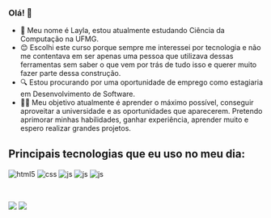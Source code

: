 ### Olá! 👋

<!--
**Raissalayla16/RaissaLayla16** is a ✨ _special_ ✨ repository because its `README.md` (this file) appears on your GitHub profile.

Here are some ideas to get you started:

- 🔭 I’m currently working on ...
- 🌱 I’m currently learning ...
- 👯 I’m looking to collaborate on ...
- 🤔 I’m looking for help with ...
- 💬 Ask me about ...
- 📫 How to reach me: ...
- 😄 Pronouns: ...
- ⚡ Fun fact: ...
-->

- 🌱 Meu nome é Layla, estou atualmente estudando Ciência da Computação na UFMG.
- 😊 Escolhi este curso porque sempre me interessei por tecnologia e não me contentava em ser apenas uma pessoa que utilizava dessas ferramentas sem saber o que vem por trás de tudo isso e querer muito fazer parte dessa construção.
- 🔍 Estou procurando por uma oportunidade de emprego como estagiaria em Desenvolvimento de Software.
- 👩‍💻 Meu objetivo atualmente é aprender o máximo possível, conseguir aproveitar a universidade e as oportunidades que aparecerem. Pretendo aprimorar minhas habilidades, ganhar experiência, aprender muito e espero realizar grandes projetos.

## Principais tecnologias que eu uso no meu dia:

<div style="display: inline_block">
  <img align="center" alt="html5" src="https://img.shields.io/badge/HTML5-E34F26?style=for-the-badge&logo=html5&logoColor=white" />
  <img align="center" alt="css" src="https://img.shields.io/badge/CSS3-1572B6?style=for-the-badge&logo=css3&logoColor=white" />
  <img align="center" alt="js" src="https://img.shields.io/badge/JavaScript-F7DF1E?style=for-the-badge&logo=javascript&logoColor=black" />
  <img align="center" alt="js" src= "https://img.shields.io/badge/C-00599C?style=for-the-badge&logo=c&logoColor=white"/>
  <img align="center" alt="js" src= "https://img.shields.io/badge/C%2B%2B-00599C?style=for-the-badge&logo=c%2B%2B&logoColor=white"/>
  

          
          
</div><br/>
  
  ##
 
<div> 
  <a href = "mailto:raissalayla16@gmail.com"><img src="https://img.shields.io/badge/Gmail-D14836?style=for-the-badge&logo=gmail&logoColor=white" target="_blank"></a>
  <a href="https://www.linkedin.com/in/layla-raissa-56a9b1180/" target="_blank"><img src="https://img.shields.io/badge/-LinkedIn-%230077B5?style=for-the-badge&logo=linkedin&logoColor=white" target="_blank"></a> 
  
</div>
